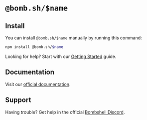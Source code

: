 # `@bomb.sh/$name`

## Install

You can install `@bomb.sh/$name` manually by running this command:

```sh
npm install @bomb.sh/$name
```

Looking for help? Start with our [Getting Started][docs] guide.

## Documentation

Visit our [official documentation][docs].

## Support

Having trouble? Get help in the official [Bombshell Discord][discord].

[docs]: https://bomb.sh/docs/$name
[discord]: https://bomb.sh/chat
